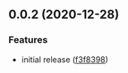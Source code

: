 ## 0.0.2 (2020-12-28)


### Features

* initial release ([f3f8398](https://github.com/alex-lit/config-commitlint/commit/f3f8398d277e110e8c1f21e98790c809a2d77b87))



